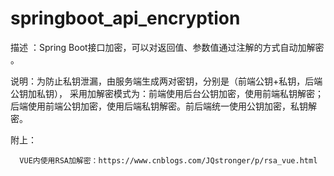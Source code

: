 # springboot_api_encryption

描述 ：Spring Boot接口加密，可以对返回值、参数值通过注解的方式自动加解密 。

说明：为防止私钥泄漏，由服务端生成两对密钥，分别是（前端公钥+私钥，后端公钥加私钥），
      采用加解密模式为：前端使用后台公钥加密，使用前端私钥解密；后端使用前端公钥加密，使用后端私钥解密。前后端统一使用公钥加密，私钥解密。

附上：

      VUE内使用RSA加解密：https://www.cnblogs.com/JQstronger/p/rsa_vue.html
      
